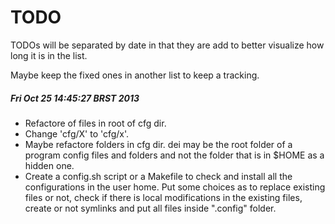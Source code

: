 TODO
====

TODOs will be separated by date in that they are add to better
visualize how long it is in the list.

Maybe keep the fixed ones in another list to keep a tracking.


##### Fri Oct 25 14:45:27 BRST 2013

- Refactore of files in root of cfg dir.
- Change 'cfg/X' to 'cfg/x'.
- Maybe refactore folders in cfg dir. dei may be the root folder
  of a program config files and folders and not the folder that is
  in $HOME as a hidden one.
- Create a config.sh script or a Makefile to check and install all
  the configurations in the user home. Put some choices as to
  replace existing files or not, check if there is local
  modifications in the existing files, create or not symlinks and
  put all files inside ".config" folder.
